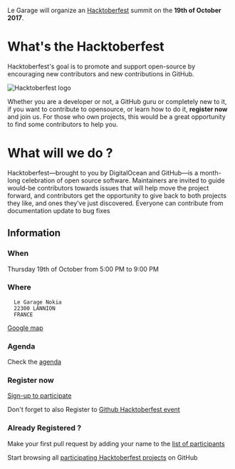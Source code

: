 Le Garage will organize an [Hacktoberfest](https://hacktoberfest.digitalocean.com/) summit on the **19th of October 2017**.

# What's the Hacktoberfest
Hacktoberfest's goal is to promote and support open-source by encouraging new contributors and new contributions in GitHub.

![Hacktoberfest logo](https://hacktoberfest.digitalocean.com/assets/hacktoberfest-2017-social-card-894a0558dba205f7142f3130c06823d72427a9d751d0f8c7db8a0079397178aa.jpg)

Whether you are a developer or not, a GitHub guru or completely new to it, if you want to contribute to opensource, or learn how to do it, **register now** and join us.
For those who own projects, this would be a great opportunity to find some contributors to help you.

# What will we do ?
Hacktoberfest—brought to you by DigitalOcean and GitHub—is a month-long celebration of open source software. Maintainers are invited to guide would-be contributors towards issues that will help move the project forward, and contributors get the opportunity to give back to both projects they like, and ones they’ve just discovered. Everyone can contribute from documentation update to bug fixes

## Information
### When
  Thursday 19th of October from 5:00 PM to 9:00 PM
### Where
```  
  Le Garage Nokia
  22300 LANNION
  FRANCE
```
[Google map](https://www.google.com/maps/embed?pb=!1m18!1m12!1m3!1d2630.2214908703118!2d-3.4617334847955243!3d48.75856641568496!2m3!1f0!2f0!3f0!3m2!1i1024!2i768!4f13.1!3m3!1m2!1s0x0%3A0x4d7fd7d8295d212b!2sLe+Garage+Nokia!5e0!3m2!1sfr!2sfr!4v1506968868338)

### Agenda
Check the [agenda](./agenda)

### Register now
[Sign-up to participate](https://www.eventbrite.fr/e/billets-hacktoberfest-2017-meetup-le-garage-nokia-38458269720?utm_campaign=new_event_email&utm_medium=email&utm_source=eb_email&utm_term=viewmyevent_button)

Don't forget to also Register to [Github Hacktoberfest event](https://hacktoberfest.digitalocean.com/sign_up/register)

### Already Registered ?
Make your first pull request by adding your name to the [list of participants](./participants)

Start browsing all [participating Hacktoberfest projects](https://github.com/search?q=label:hacktoberfest+state:open+type:issue) on GitHub

